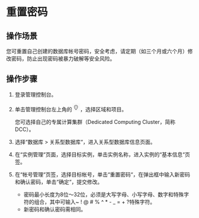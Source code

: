 # 重置密码<a name="TOPIC_0142028387"></a>

## 操作场景<a name="section7898787175059"></a>

您可重置自己创建的数据库帐号密码，安全考虑，请定期（如三个月或六个月）修改密码，防止出现密码被暴力破解等安全风险。

## 操作步骤<a name="section369465195015"></a>

1.  登录管理控制台。
2.  单击管理控制台左上角的![](figures/region.png)，选择区域和项目。

    您可选择自己的专属计算集群（Dedicated Computing Cluster，简称DCC）。

3.  选择“数据库  \>  关系型数据库“，进入关系型数据库信息页面。
4.  在“实例管理“页面，选择目标实例，单击实例名称，进入实例的“基本信息“页签。
5.  在“帐号管理“页签，选择目标帐号，单击“重置密码“，在弹出框中输入新密码和确认密码，单击“确定“，提交修改。
    -   密码最小长度为8位～32位，必须是大写字母、小写字母、数字和特殊字符的组合，其中可输入~ ! @ \# % ^ \* - \_ = + ?特殊字符。
    -   新密码和确认密码需相同。


